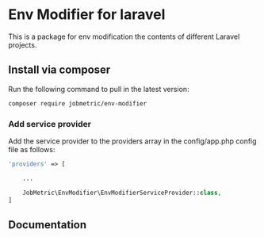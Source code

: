 # Env Modifier for laravel

This is a package for env modification the contents of different Laravel projects.

## Install via composer

Run the following command to pull in the latest version:
```bash
composer require jobmetric/env-modifier
```

### Add service provider

Add the service provider to the providers array in the config/app.php config file as follows:

```php
'providers' => [

    ...

    JobMetric\EnvModifier\EnvModifierServiceProvider::class,
]
```

## Documentation

